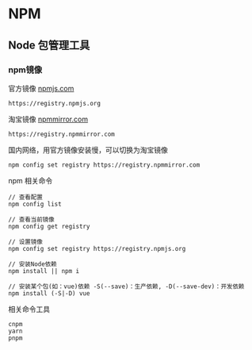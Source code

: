 # NPM

## Node 包管理工具

### npm镜像

官方镜像 [npmjs.com](https://www.npmjs.com/)
```
https://registry.npmjs.org
```

淘宝镜像 [npmmirror.com](https://npmmirror.com)
```
https://registry.npmmirror.com

```

国内网络，用官方镜像安装慢，可以切换为淘宝镜像
```
npm config set registry https://registry.npmmirror.com
```

npm 相关命令
```
// 查看配置
npm config list

// 查看当前镜像
npm config get registry

// 设置镜像
npm config set registry https://registry.npmjs.org

// 安装Node依赖
npm install || npm i

// 安装某个包(如：vue)依赖 -S(--save)：生产依赖, -D(--save-dev)：开发依赖
npm install (-S|-D) vue

```

相关命令工具
```
cnpm
yarn
pnpm
```